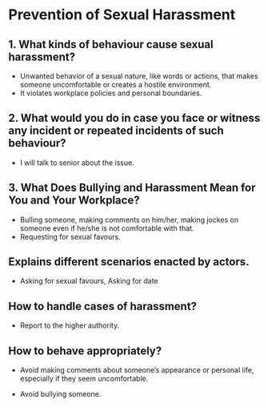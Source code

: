 # Prevention of Sexual Harassment

## 1. What kinds of behaviour cause sexual harassment?

- Unwanted behavior of a sexual nature, like words or actions, that makes someone uncomfortable or creates a hostile environment.
- It violates workplace policies and personal boundaries.

## 2. What would you do in case you face or witness any incident or repeated incidents of such behaviour?

- I will talk to senior about the issue.

## 3. What Does Bullying and Harassment Mean for You and Your Workplace?

- Bulling someone, making comments on him/her, making jockes on someone even if he/she is not comfortable with that.
- Requesting for sexual favours.

## Explains different scenarios enacted by actors.

- Asking for sexual favours, Asking for date

## How to handle cases of harassment?

- Report to the higher authority.

## How to behave appropriately?

- Avoid making comments about someone’s appearance or personal life, especially if they seem uncomfortable.

- Avoid bullying someone.
